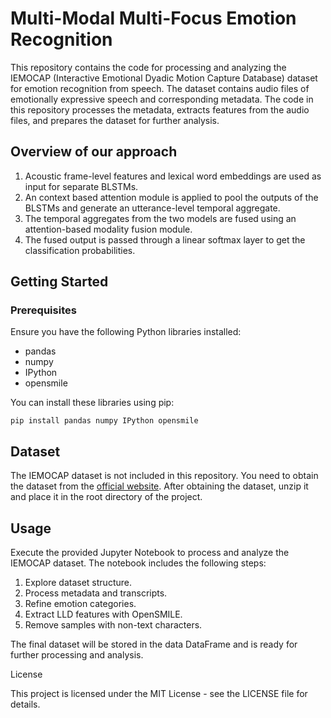 # Multi-Modal Multi-Focus Emotion Recognition

This repository contains the code for processing and analyzing the IEMOCAP (Interactive Emotional Dyadic Motion Capture Database) dataset for emotion recognition from speech. The dataset contains audio files of emotionally expressive speech and corresponding metadata. The code in this repository processes the metadata, extracts features from the audio files, and prepares the dataset for further analysis.

## Overview of our approach
1. Acoustic frame-level features and lexical word embeddings are used as input for separate BLSTMs.
2. An context based attention module is applied to pool the outputs of the BLSTMs and generate an utterance-level temporal aggregate.
3. The temporal aggregates from the two models are fused using an attention-based modality fusion module.
4. The fused output is passed through a linear softmax layer to get the classification probabilities.

## Getting Started
### Prerequisites

Ensure you have the following Python libraries installed:

* pandas
* numpy
* IPython
* opensmile

You can install these libraries using pip:

`pip install pandas numpy IPython opensmile`

## Dataset

The IEMOCAP dataset is not included in this repository. You need to obtain the dataset from the [official website](https://sail.usc.edu/iemocap/). After obtaining the dataset, unzip it and place it in the root directory of the project.

## Usage

Execute the provided Jupyter Notebook to process and analyze the IEMOCAP dataset. The notebook includes the following steps:

1. Explore dataset structure.
2. Process metadata and transcripts.
3. Refine emotion categories.
4. Extract LLD features with OpenSMILE.
5. Remove samples with non-text characters.

The final dataset will be stored in the data DataFrame and is ready for further processing and analysis.

License

This project is licensed under the MIT License - see the LICENSE file for details.
